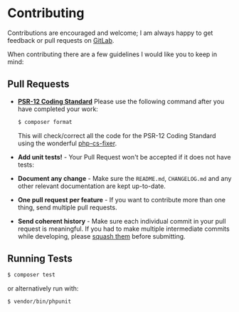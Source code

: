 # Contributing

Contributions are encouraged and welcome; I am always happy to get feedback or pull requests
on [GitLab](https://gitlab.com/stelgenhof/opensubtitles).

When contributing there are a few guidelines I would like you to keep in mind:

## Pull Requests

- **[PSR-12 Coding Standard](https://www.php-fig.org/psr/psr-12/)**
  Please use the following command after you have completed your work:

  ``` bash
  $ composer format
  ```

  This will check/correct all the code for the PSR-12 Coding Standard using the
  wonderful [php-cs-fixer](https://cs.symfony.com).

- **Add unit tests!** - Your Pull Request won't be accepted if it does not have tests:

- **Document any change** - Make sure the `README.md`, `CHANGELOG.md` and any other relevant documentation are kept
  up-to-date.

- **One pull request per feature** - If you want to contribute more than one thing, send multiple pull requests.

- **Send coherent history** - Make sure each individual commit in your pull request is meaningful. If you had to make
  multiple intermediate commits while developing,
  please [squash them](https://www.git-scm.com/book/en/v2/Git-Tools-Rewriting-History#_changing_multiple) before
  submitting.

## Running Tests

``` bash
$ composer test
```

or alternatively run with:

``` bash
$ vendor/bin/phpunit
```

